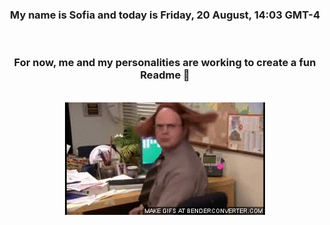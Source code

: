 


<div align="center">
<h3 >My name is Sofia and today is Friday, 20 August, 14:03 GMT-4</h3><br>
<h3 >For now, me and my personalities are working to create a fun Readme 👋
</h3><br>
<img src='img/dwight.gif' alt='working...'/>
</div>
